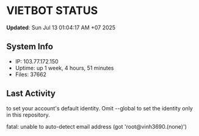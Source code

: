 # VIETBOT STATUS
**Updated**: Sun Jul 13 01:04:17 AM +07 2025

## System Info
- IP: 103.77.172.150
- Uptime: up 1 week, 4 hours, 51 minutes
- Files: 37662

## Last Activity

to set your account's default identity.
Omit --global to set the identity only in this repository.

fatal: unable to auto-detect email address (got 'root@vinh3690.(none)')
